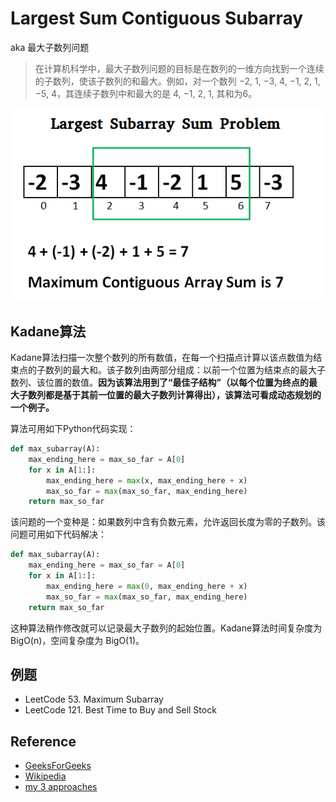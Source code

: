 ﻿# Largest Sum Contiguous Subarray

aka 最大子数列问题

>在计算机科学中，最大子数列问题的目标是在数列的一维方向找到一个连续的子数列，使该子数列的和最大。例如，对一个数列 −2, 1, −3, 4, −1, 2, 1, −5, 4，其连续子数列中和最大的是 4, −1, 2, 1, 其和为6。


![Kadane Algorithm](https://github.com/HongfeiXu/LeetCode/blob/master/images/kadane-Algorithm.png?raw=true)


## Kadane算法

Kadane算法扫描一次整个数列的所有数值，在每一个扫描点计算以该点数值为结束点的子数列的最大和。该子数列由两部分组成：以前一个位置为结束点的最大子数列、该位置的数值。**因为该算法用到了“最佳子结构”（以每个位置为终点的最大子数列都是基于其前一位置的最大子数列计算得出），该算法可看成动态规划的一个例子。**

算法可用如下Python代码实现：
```python
def max_subarray(A):
    max_ending_here = max_so_far = A[0]
    for x in A[1:]:
        max_ending_here = max(x, max_ending_here + x)
        max_so_far = max(max_so_far, max_ending_here)
    return max_so_far
```
该问题的一个变种是：如果数列中含有负数元素，允许返回长度为零的子数列。该问题可用如下代码解决：
```python
def max_subarray(A):
    max_ending_here = max_so_far = A[0]
    for x in A[1:]:
        max_ending_here = max(0, max_ending_here + x)
        max_so_far = max(max_so_far, max_ending_here)
    return max_so_far
```
这种算法稍作修改就可以记录最大子数列的起始位置。Kadane算法时间复杂度为 BigO(n)，空间复杂度为 BigO(1)。

## 例题

- LeetCode 53. Maximum Subarray
- LeetCode 121. Best Time to Buy and Sell Stock

## Reference

- [GeeksForGeeks](http://www.geeksforgeeks.org/largest-sum-contiguous-subarray/)
- [Wikipedia](https://zh.wikipedia.org/wiki/%E6%9C%80%E5%A4%A7%E5%AD%90%E6%95%B0%E5%88%97%E9%97%AE%E9%A2%98)
- [my 3 approaches](https://github.com/HongfeiXu/LearnCLRS/blob/master/ch04%20Divide-and-Conquer/FindMaxSubArray.cpp)